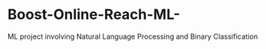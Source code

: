 # Boost-Online-Reach-ML-
ML project involving Natural Language Processing and Binary Classification
